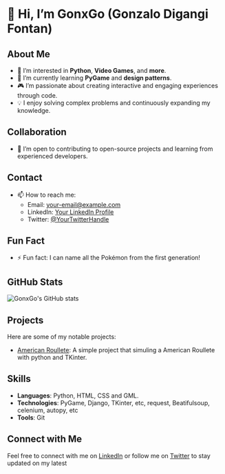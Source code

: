 # 👋 Hi, I’m GonxGo (Gonzalo Digangi Fontan)

## About Me
- 👀 I’m interested in **Python**, **Video Games**, and **more**.
- 🌱 I’m currently learning **PyGame** and **design patterns**.
- 🎮 I’m passionate about creating interactive and engaging experiences through code.
- 💡 I enjoy solving complex problems and continuously expanding my knowledge.

## Collaboration
- 🤝 I’m open to contributing to open-source projects and learning from experienced developers.

## Contact
- 📫 How to reach me:
  - Email: [your-email@example.com](gonzalo.digangi@gmail.com)
  - LinkedIn: [Your LinkedIn Profile](https://www.linkedin.com/in/gonzalo-digangi-fontan/)
  - Twitter: [@YourTwitterHandle](https://twitter.com/Gonx_Go)

## Fun Fact
- ⚡ Fun fact: I can name all the Pokémon from the first generation!

## GitHub Stats
![GonxGo's GitHub stats](https://github-readme-stats.vercel.app/api?username=GonxGo&show_icons=true&theme=radical)

## Projects
Here are some of my notable projects:
- [American Roullete](https://github.com/GonxG0/Ruleta_GonxG0.py): A simple project that simuling a American Roullete with python and TKinter.

## Skills
- **Languages**: Python, HTML, CSS and GML.
- **Technologies**: PyGame, Django, TKinter, etc, request, Beatifulsoup, celenium, autopy, etc
- **Tools**: Git

## Connect with Me
Feel free to connect with me on [LinkedIn]((https://www.linkedin.com/in/gonzalo-digangi-fontan/)) or follow me on [Twitter](https://twitter.com/Gonx_Go) to stay updated on my latest

